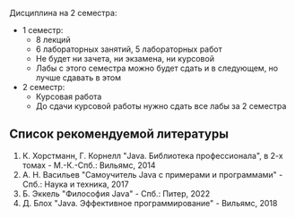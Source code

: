 Дисциплина на 2 семестра:
- 1 семестр:
	- 8 лекций
	- 6 лабораторных занятий, 5 лабораторных работ
	- Не будет ни зачета, ни экзамена, ни курсовой
	- Лабы с этого семестра можно будет сдать и в следующем, но лучше сдавать в этом
- 2 семестр:
	- Курсовая работа
	- До сдачи курсовой работы нужно сдать все лабы за 2 семестра
## Список рекомендуемой литературы
1. К. Хорстманн, Г. Корнелл "Java. Библиотека профессионала", в 2-х томах - М.-К.-Спб.: Вильямс, 2014
2. А. Н. Васильев "Самоучитель Java с примерами и программами" - Спб.: Наука и техника, 2017
3. Б. Эккель "Философия Java" - Спб.: Питер, 2022
4. Д. Блох "Java. Эффективное программирование" - Вильямс, 2018